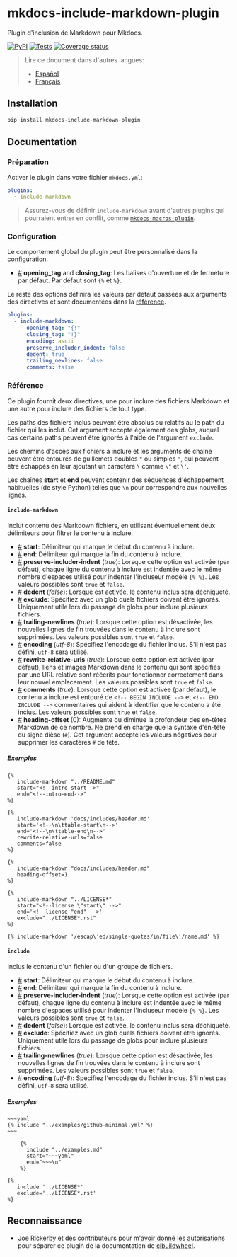 # mkdocs-include-markdown-plugin

Plugin d'inclusion de Markdown pour Mkdocs.

[![PyPI][pypi-version-badge-link]][pypi-link]
[![Tests][tests-image]][tests-link] [![Coverage
status][coverage-image]][coverage-link]

> Lire ce document dans d'autres langues:
>
> - [Español][es-readme-link]
> - [Français][fr-readme-link]

## Installation

```bash
pip install mkdocs-include-markdown-plugin
```

## Documentation

### Préparation

Activer le plugin dans votre fichier `mkdocs.yml`:

```yaml
plugins:
  - include-markdown
```

> Assurez-vous de définir `include-markdown` avant d'autres plugins qui
pourraient entrer en conflit, comme [`mkdocs-macros-plugin`][mkdocs-macros-plugin-link].

### Configuration

Le comportement global du plugin peut être personnalisé dans la configuration.

- <a name="config_tags" href="#config_tags">#</a> **opening_tag** and **closing_tag**:
Les balises d'ouverture et de fermeture par défaut. Par défaut sont `{%` et `%}`.

Le reste des options définira les valeurs par défaut passées aux arguments des
directives et sont documentées dans la [référence](#reference).

```yaml
plugins:
  - include-markdown:
      opening_tag: "{!"
      closing_tag: "!}"
      encoding: ascii
      preserve_includer_indent: false
      dedent: true
      trailing_newlines: false
      comments: false
```

### Référence

Ce plugin fournit deux directives, une pour inclure des fichiers Markdown et une
autre pour inclure des fichiers de tout type.

Les paths des fichiers inclus peuvent être absolus ou relatifs au le path du
fichier qui les inclut. Cet argument accepte également des globs, auquel cas
certains paths peuvent être ignorés à l'aide de l'argument `exclude`.

Les chemins d'accès aux fichiers à inclure et les arguments de chaîne peuvent
être entourés de guillemets doubles `"` ou simples `'`, qui peuvent être
échappés en leur ajoutant un caractère `\` comme `\"` et `\'`.

Les chaînes **start** et **end** peuvent contenir des séquences d'échappement
habituelles (de style Python) telles que `\n` pour correspondre aux nouvelles
lignes.

#### **`include-markdown`**

Inclut contenu des Markdown fichiers, en utilisant éventuellement deux
délimiteurs pour filtrer le contenu à inclure.

- <a name="include-markdown_start" href="#include-markdown_start">#</a> **start**:
Délimiteur qui marque le début du contenu à inclure.
- <a name="include-markdown_end" href="#include-markdown_end">#</a> **end**:
Délimiteur qui marque la fin du contenu à inclure.
- <a name="include-markdown_preserve-includer-indent"
href="#include-markdown_preserve-includer-indent">#</a> **preserve-includer-indent**
(*true*): Lorsque cette option est activée (par défaut), chaque ligne du contenu
à inclure est indentée avec le même nombre d'espaces utilisé pour indenter
l'incluseur modèle `{% %}`. Les valeurs possibles sont `true` et `false`.
- <a name="include-markdown_dedent" href="#include-markdown_dedent">#</a> **dedent**
(*false*): Lorsque est activée, le contenu inclus sera déchiqueté.
- <a name="include-markdown_exclude" href="#include-markdown_exclude">#</a> **exclude**:
Spécifiez avec un glob quels fichiers doivent être ignorés. Uniquement utile
lors du passage de globs pour inclure plusieurs fichiers.
- <a name="include-markdown_trailing-newlines"
href="#include-markdown_trailing-newlines">#</a> **trailing-newlines** (*true*):
Lorsque cette option est désactivée, les nouvelles lignes de fin trouvées dans
le contenu à inclure sont supprimées. Les valeurs possibles sont `true` et
`false`.
- <a name="include-markdown_encoding" href="#include-markdown_encoding">#</a> **encoding**
(*utf-8*): Spécifiez l'encodage du fichier inclus. S'il n'est pas défini,
`utf-8` sera utilisé.
- <a name="include-markdown_rewrite-relative-urls"
href="#include-markdown_rewrite-relative-urls">#</a> **rewrite-relative-urls** (*true*):
Lorsque cette option est activée (par défaut), liens et images Markdown dans le
contenu qui sont spécifiés par une URL relative sont réécrits pour fonctionner
correctement dans leur nouvel emplacement. Les valeurs possibles sont `true` et
`false`.
- <a name="include-markdown_comments" href="#include-markdown_comments">#</a> **comments**
(*true*): Lorsque cette option est activée (par défaut), le contenu à inclure
est entouré de `<!-- BEGIN INCLUDE -->` et `<!-- END INCLUDE -->` commentaires
qui aident à identifier que le contenu a été inclus. Les valeurs possibles sont
`true` et `false`.
- <a name="include-markdown_heading-offset"
href="#include-markdown_heading-offset">#</a> **heading-offset** (0): Augmente
ou diminue la profondeur des en-têtes Markdown de ce nombre. Ne prend en charge
que la syntaxe d'en-tête du signe dièse (`#`). Cet argument accepte les valeurs
négatives pour supprimer les caractères `#` de tête.

##### Exemples

```jinja
{%
   include-markdown "../README.md"
   start="<!--intro-start-->"
   end="<!--intro-end-->"
%}
```

```jinja
{%
   include-markdown 'docs/includes/header.md'
   start='<!--\n\ttable-start\n-->'
   end='<!--\n\ttable-end\n-->'
   rewrite-relative-urls=false
   comments=false
%}
```

```jinja
{%
   include-markdown "docs/includes/header.md"
   heading-offset=1
%}
```

```jinja
{%
   include-markdown "../LICENSE*"
   start="<!--license \"start\" -->"
   end='<!--license "end" -->'
   exclude="../LICENSE*.rst"
%}
```

```jinja
{% include-markdown '/escap\'ed/single-quotes/in/file\'/name.md' %}
```

#### **`include`**

Inclus le contenu d'un fichier ou d'un groupe de fichiers.

- <a name="include_start" href="#include_start">#</a> **start**: Délimiteur qui
marque le début du contenu à inclure.
- <a name="include_end" href="#include_end">#</a> **end**: Délimiteur qui marque
la fin du contenu à inclure.
- <a name="include_preserve-includer-indent"
href="#include_preserve-includer-indent">#</a> **preserve-includer-indent** (*true*):
Lorsque cette option est activée (par défaut), chaque ligne du contenu à inclure
est indentée avec le même nombre d'espaces utilisé pour indenter l'incluseur
modèle `{% %}`. Les valeurs possibles sont `true` et `false`.
- <a name="include_dedent" href="#include_dedent">#</a> **dedent** (*false*):
Lorsque est activée, le contenu inclus sera déchiqueté.
- <a name="include_exclude" href="#include_exclude">#</a> **exclude**: Spécifiez
avec un glob quels fichiers doivent être ignorés. Uniquement utile lors du
passage de globs pour inclure plusieurs fichiers.
- <a name="include_trailing-newlines" href="#include_trailing-newlines">#</a> **trailing-newlines**
(*true*): Lorsque cette option est désactivée, les nouvelles lignes de fin
trouvées dans le contenu à inclure sont supprimées. Les valeurs possibles sont
`true` et `false`.
- <a name="include_encoding" href="#include_encoding">#</a> **encoding** (*utf-8*):
Spécifiez l'encodage du fichier inclus. S'il n'est pas défini, `utf-8` sera
utilisé.

##### Exemples

```jinja
~~~yaml
{% include "../examples/github-minimal.yml" %}
~~~
```

```jinja
    {%
      include "../examples.md"
      start="~~~yaml"
      end="~~~\n"
    %}
```

```jinja
{%
   include '../LICENSE*'
   exclude='../LICENSE*.rst'
%}
```

## Reconnaissance

- Joe Rickerby et des contributeurs pour [m'avoir donné les
autorisations][cibuildwheel-470] pour séparer ce plugin de la documentation de
[cibuildwheel][cibuildwheel-repo-link].

[pypi-link]: https://pypi.org/project/mkdocs-include-markdown-plugin
[pypi-version-badge-link]: https://img.shields.io/pypi/v/mkdocs-include-markdown-plugin?logo=pypi&logoColor=white
[tests-image]: https://img.shields.io/github/actions/workflow/status/mondeja/mkdocs-include-markdown-plugin/ci.yml?branch=master&logo=github&label=tests
[tests-link]: https://github.com/mondeja/mkdocs-include-markdown-plugin/actions?query=workflow%3ACI
[coverage-image]: https://img.shields.io/codecov/c/github/mondeja/mdpo?logo=codecov&logoColor=white
[coverage-link]: https://app.codecov.io/gh/mondeja/mdpo
[cibuildwheel-470]: https://github.com/joerick/cibuildwheel/issues/470
[cibuildwheel-repo-link]: https://github.com/joerick/cibuildwheel
[mkdocs-macros-plugin-link]: https://mkdocs-macros-plugin.readthedocs.io
[es-readme-link]: https://github.com/mondeja/mkdocs-include-markdown-plugin/blob/master/locale/es/README.md
[fr-readme-link]: https://github.com/mondeja/mkdocs-include-markdown-plugin/blob/master/locale/fr/README.md
